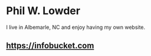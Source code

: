 # Phil W. Lowder

I live in Albemarle, NC and enjoy having my own website.


## https://infobucket.com


<!---
philwlowder/philwlowder is a ✨ special ✨ repository because its `README.md` (this file) appears on your GitHub profile.
You can click the Preview link to take a look at your changes.
--->
